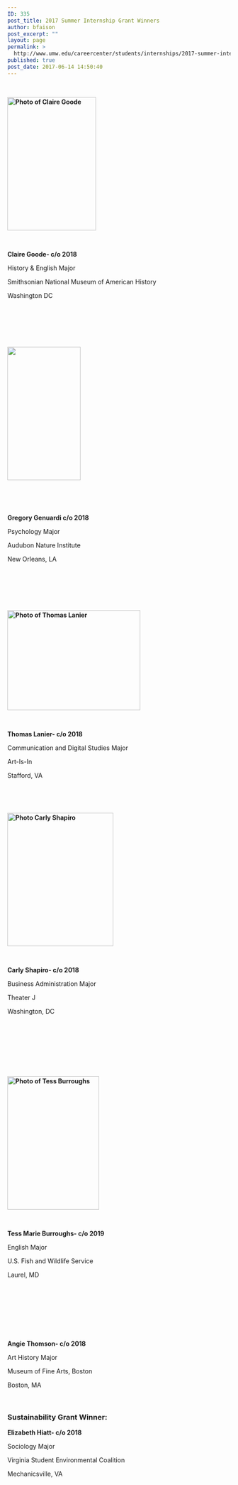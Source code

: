 ```yaml
---
ID: 335
post_title: 2017 Summer Internship Grant Winners
author: bfaison
post_excerpt: ""
layout: page
permalink: >
  http://www.umw.edu/careercenter/students/internships/2017-summer-internship-grant-winners/
published: true
post_date: 2017-06-14 14:50:40
---
```

&nbsp;

<strong><img class="size-medium wp-image-360 alignleft" src="http://www.umw.edu/careercenter/wp-content/uploads/sites/41/2017/06/Claire-Goode-200x300.png" alt="Photo of Claire Goode" width="200" height="300" /></strong>

&nbsp;

<strong>Claire Goode- c/o 2018</strong>

History &amp; English Major

Smithsonian National Museum of American History

Washington DC

&nbsp;

&nbsp;

&nbsp;

<strong><img class="size-medium wp-image-355 alignleft" src="http://www.umw.edu/careercenter/wp-content/uploads/sites/41/2017/06/Gregory-Genuardi-165x300.jpg" alt="" width="165" height="300" /></strong>

&nbsp;

&nbsp;

<strong>Gregory Genuardi c/o 2018</strong>

Psychology Major

Audubon Nature Institute

New Orleans, LA

&nbsp;

&nbsp;

&nbsp;

<strong><img class="size-medium wp-image-357 alignleft" src="http://www.umw.edu/careercenter/wp-content/uploads/sites/41/2017/06/Thomas-Lanier-300x225.jpg" alt="Photo of Thomas Lanier" width="300" height="225" /></strong>

&nbsp;

<strong>Thomas Lanier- c/o 2018</strong>

Communication and Digital Studies Major

Art-Is-In

Stafford, VA

&nbsp;

&nbsp;

<strong><img class="size-medium wp-image-358 alignleft" src="http://www.umw.edu/careercenter/wp-content/uploads/sites/41/2017/06/Carly-Shapiro-239x300.jpg" alt="Photo Carly Shapiro" width="239" height="300" /></strong>

&nbsp;

<strong>Carly Shapiro- c/o 2018</strong>

Business Administration Major

Theater J

Washington, DC

&nbsp;

&nbsp;

&nbsp;

&nbsp;

<strong><img class="size-medium wp-image-359 alignleft" src="http://www.umw.edu/careercenter/wp-content/uploads/sites/41/2017/06/Tess-Burroughs-207x300.jpeg" alt="Photo of Tess Burroughs" width="207" height="300" /></strong>

&nbsp;

<strong>Tess Marie Burroughs- c/o 2019</strong>

English Major

U.S. Fish and Wildlife Service

Laurel, MD

&nbsp;

<strong> </strong>

&nbsp;

&nbsp;

<strong>Angie Thomson- c/o 2018</strong>

Art History Major

Museum of Fine Arts, Boston

Boston, MA

<strong> </strong>
<h3><strong>Sustainability Grant Winner: </strong></h3>
<strong>Elizabeth Hiatt- c/o 2018</strong>

Sociology Major

Virginia Student Environmental Coalition

Mechanicsville, VA

&nbsp;